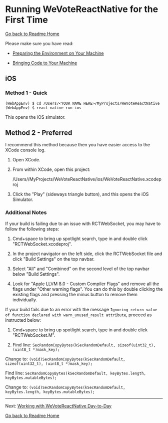 # Running WeVoteReactNative for the First Time
[Go back to Readme Home](../../README.md)

Please make sure you have read:

* [Preparing the Environment on Your Machine](ENVIRONMENT.md)

* [Bringing Code to Your Machine](CLONING_CODE.md)

## iOS 

### Method 1 - Quick

    (WebAppEnv) $ cd /Users/<YOUR NAME HERE>/MyProjects/WeVoteReactNative
    (WebAppEnv) $ react-native run-ios

This opens the iOS simulator.

## Method 2 - Preferred

I recommend this method because then you have easier access to the XCode console log.

1. Open XCode.

2. From within XCode, open this project:


    /Users/<YOUR NAME HERE>/MyProjects/WeVoteReactNative/ios/WeVoteReactNative.xcodeproj

3. Click the "Play" (sideways triangle button), and this opens the iOS Simulator.

### Additional Notes

If your build is failing due to an issue with RCTWebSocket, you may have to follow the following steps:

1. Cmd+space to bring up spotlight search, type in and double click "RCTWebSocket.xcodeproj".

2. In the project navigator on the left side, click the RCTWebSocket file and click "Build Settings" on the top navbar.

3. Select "All" and "Combined" on the second level of the top navbar below "Build Settings".

4. Look for "Apple LLVM 8.0 - Custom Compiler Flags" and remove all the flags under "Other warning flags". You can do this by double clicking the existing flags and pressing the minus button to remove them individually.

If your build fails due to an error with the message `Ignoring return value of function declared with warn_unused_result attribute`, proceed as instructed below:

1. Cmd+space to bring up spotlight search, type in and double click "RCTWebSocket.M".

2. Find line: `SecRandomCopyBytes(kSecRandomDefault, sizeof(uint32_t), (uint8_t *)mask_key);`

Change to: `(void)SecRandomCopyBytes(kSecRandomDefault, sizeof(uint32_t), (uint8_t *)mask_key);`


Find line: `SecRandomCopyBytes(kSecRandomDefault, keyBytes.length, keyBytes.mutableBytes);`

Change to: `(void)SecRandomCopyBytes(kSecRandomDefault, keyBytes.length, keyBytes.mutableBytes);`


---

Next: [Working with WeVoteReactNative Day-to-Day](../working/README_WORKING_WITH_REACT_NATIVE.md)

[Go back to Readme Home](../../README.md)
